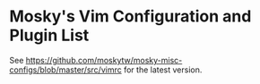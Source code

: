 # Mosky's Vim Configuration and Plugin List

See https://github.com/moskytw/mosky-misc-configs/blob/master/src/vimrc for the
latest version.
